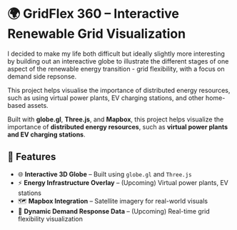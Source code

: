 # 🌍 GridFlex 360 – Interactive Renewable Grid Visualization

I decided to make my life both difficult but ideally slightly more interesting by building out an intereactive globe to illustrate the different stages of one aspect of the renewable energy transition - grid flexibility, with a focus on demand side repsonse. 

This project helps visualise the importance of distributed energy resources, such as using virtual power plants, EV charging stations, and other home-based assets.

Built with **globe.gl**, **Three.js**, and **Mapbox**, this project helps visualize the importance of **distributed energy resources**, such as **virtual power plants and EV charging stations**.

## 🚀 Features
- 🌐 **Interactive 3D Globe** – Built using `globe.gl` and `Three.js`
- ⚡ **Energy Infrastructure Overlay** – (Upcoming) Virtual power plants, EV stations
- 🗺️ **Mapbox Integration** – Satellite imagery for real-world visuals
- 📡 **Dynamic Demand Response Data** – (Upcoming) Real-time grid flexibility visualization
